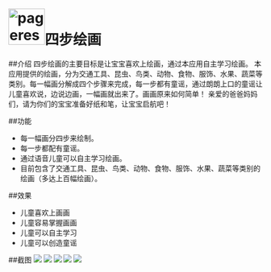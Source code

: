 ﻿# <img src="ic_launcher-web.png" width="72" alt="pageres">四步绘画

##介绍
四步绘画的主要目标是让宝宝喜欢上绘画，通过本应用自主学习绘画。
本应用提供的绘画，分为交通工具、昆虫、鸟类、动物、食物、服饰、水果、蔬菜等类别。每一幅画分解成四个步骤来完成，每一步都有童谣，通过朗朗上口的童谣让儿童喜欢说，边说边画，一幅画就出来了。画画原来如何简单！
亲爱的爸爸妈妈们，请为你们的宝宝准备好纸和笔，让宝宝启航吧！

##功能
* 每一幅画分四步来绘制。
* 每一步都配有童谣。
* 通过语音儿童可以自主学习绘画。
* 目前包含了交通工具、昆虫、鸟类、动物、食物、服饰、水果、蔬菜等类别的绘画（多达上百幅绘画）。

##效果
* 儿童喜欢上画画
* 儿童容易掌握画画
* 儿童可以自主学习
* 儿童可以创造童谣

##截图
![](./snapshots/1.png)
![](./snapshots/2.png)
![](./snapshots/3.png)
![](./snapshots/4.png)
![](./snapshots/5.png)
